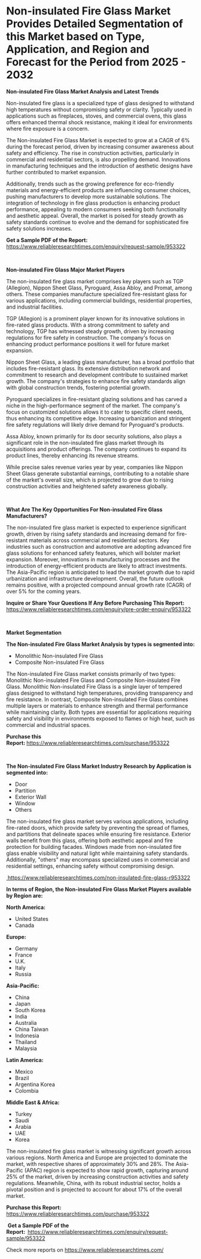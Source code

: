 <p><h1>Non-insulated Fire Glass Market Provides Detailed Segmentation of this Market based on Type, Application, and Region and Forecast for the Period from 2025 - 2032</h1></p><p><strong>Non-insulated Fire Glass Market Analysis and Latest Trends</strong></p>
<p><p>Non-insulated fire glass is a specialized type of glass designed to withstand high temperatures without compromising safety or clarity. Typically used in applications such as fireplaces, stoves, and commercial ovens, this glass offers enhanced thermal shock resistance, making it ideal for environments where fire exposure is a concern. </p><p>The Non-insulated Fire Glass Market is expected to grow at a CAGR of 6% during the forecast period, driven by increasing consumer awareness about safety and efficiency. The rise in construction activities, particularly in commercial and residential sectors, is also propelling demand. Innovations in manufacturing techniques and the introduction of aesthetic designs have further contributed to market expansion. </p><p>Additionally, trends such as the growing preference for eco-friendly materials and energy-efficient products are influencing consumer choices, pushing manufacturers to develop more sustainable solutions. The integration of technology in fire glass production is enhancing product performance, appealing to modern consumers seeking both functionality and aesthetic appeal. Overall, the market is poised for steady growth as safety standards continue to evolve and the demand for sophisticated fire safety solutions increases.</p></p>
<p><strong>Get a Sample PDF of the Report:&nbsp;</strong> <a href="https://www.reliableresearchtimes.com/enquiry/request-sample/953322?utm_campaign=2118&utm_medium=2&utm_source=Github&utm_content=ia&utm_term=01022025&utm_id=non-insulated-fire-glass">https://www.reliableresearchtimes.com/enquiry/request-sample/953322</a></p>
<p>&nbsp;</p>
<p><strong>Non-insulated Fire Glass Major Market Players</strong></p>
<p><p>The non-insulated fire glass market comprises key players such as TGP (Allegion), Nippon Sheet Glass, Pyroguard, Assa Abloy, and Promat, among others. These companies manufacture specialized fire-resistant glass for various applications, including commercial buildings, residential properties, and industrial facilities.</p><p>TGP (Allegion) is a prominent player known for its innovative solutions in fire-rated glass products. With a strong commitment to safety and technology, TGP has witnessed steady growth, driven by increasing regulations for fire safety in construction. The company's focus on enhancing product performance positions it well for future market expansion.</p><p>Nippon Sheet Glass, a leading glass manufacturer, has a broad portfolio that includes fire-resistant glass. Its extensive distribution network and commitment to research and development contribute to sustained market growth. The company's strategies to enhance fire safety standards align with global construction trends, fostering potential growth.</p><p>Pyroguard specializes in fire-resistant glazing solutions and has carved a niche in the high-performance segment of the market. The company's focus on customized solutions allows it to cater to specific client needs, thus enhancing its competitive edge. Increasing urbanization and stringent fire safety regulations will likely drive demand for Pyroguard's products.</p><p>Assa Abloy, known primarily for its door security solutions, also plays a significant role in the non-insulated fire glass market through its acquisitions and product offerings. The company continues to expand its product lines, thereby enhancing its revenue streams.</p><p>While precise sales revenue varies year by year, companies like Nippon Sheet Glass generate substantial earnings, contributing to a notable share of the market's overall size, which is projected to grow due to rising construction activities and heightened safety awareness globally.</p></p>
<p>&nbsp;</p>
<p><strong>What Are The Key Opportunities For Non-insulated Fire Glass Manufacturers?</strong></p>
<p><p>The non-insulated fire glass market is expected to experience significant growth, driven by rising safety standards and increasing demand for fire-resistant materials across commercial and residential sectors. Key industries such as construction and automotive are adopting advanced fire glass solutions for enhanced safety features, which will bolster market expansion. Moreover, innovations in manufacturing processes and the introduction of energy-efficient products are likely to attract investments. The Asia-Pacific region is anticipated to lead the market growth due to rapid urbanization and infrastructure development. Overall, the future outlook remains positive, with a projected compound annual growth rate (CAGR) of over 5% for the coming years.</p></p>
<p><strong>Inquire or Share Your Questions If Any Before Purchasing This Report:</strong> <a href="https://www.reliableresearchtimes.com/enquiry/pre-order-enquiry/953322?utm_campaign=2118&utm_medium=2&utm_source=Github&utm_content=ia&utm_term=01022025&utm_id=non-insulated-fire-glass">https://www.reliableresearchtimes.com/enquiry/pre-order-enquiry/953322</a></p>
<p>&nbsp;</p>
<p><strong>Market Segmentation</strong></p>
<p><strong>The Non-insulated Fire Glass Market Analysis by types is segmented into:</strong></p>
<p><ul><li>Monolithic Non-insulated Fire Glass</li><li>Composite Non-insulated Fire Glass</li></ul></p>
<p><p>The Non-insulated Fire Glass market consists primarily of two types: Monolithic Non-insulated Fire Glass and Composite Non-insulated Fire Glass. Monolithic Non-insulated Fire Glass is a single layer of tempered glass designed to withstand high temperatures, providing transparency and fire resistance. In contrast, Composite Non-insulated Fire Glass combines multiple layers or materials to enhance strength and thermal performance while maintaining clarity. Both types are essential for applications requiring safety and visibility in environments exposed to flames or high heat, such as commercial and industrial spaces.</p></p>
<p><strong>Purchase this Report:&nbsp;</strong><a href="https://www.reliableresearchtimes.com/purchase/953322?utm_campaign=2118&utm_medium=2&utm_source=Github&utm_content=ia&utm_term=01022025&utm_id=non-insulated-fire-glass">https://www.reliableresearchtimes.com/purchase/953322</a></p>
<p>&nbsp;</p>
<p><strong>The Non-insulated Fire Glass Market Industry Research by Application is segmented into:</strong></p>
<p><ul><li>Door</li><li>Partition</li><li>Exterior Wall</li><li>Window</li><li>Others</li></ul></p>
<p><p>The non-insulated fire glass market serves various applications, including fire-rated doors, which provide safety by preventing the spread of flames, and partitions that delineate spaces while ensuring fire resistance. Exterior walls benefit from this glass, offering both aesthetic appeal and fire protection for building facades. Windows made from non-insulated fire glass enable visibility and natural light while maintaining safety standards. Additionally, "others" may encompass specialized uses in commercial and residential settings, enhancing safety without compromising design.</p></p>
<p><a href="https://www.reliableresearchtimes.com/non-insulated-fire-glass-r953322?utm_campaign=2118&utm_medium=2&utm_source=Github&utm_content=ia&utm_term=01022025&utm_id=non-insulated-fire-glass">&nbsp;https://www.reliableresearchtimes.com/non-insulated-fire-glass-r953322</a></p>
<p><strong>In terms of Region, the Non-insulated Fire Glass Market Players available by Region are:</strong></p>
<p>
    <p> <strong> North America: </strong>
        <ul>
            <li>United States</li>
            <li>Canada</li>
        </ul>
        </p> 
    <p> <strong> Europe: </strong>
        <ul>
            <li>Germany</li>
            <li>France</li>
            <li>U.K.</li>
            <li>Italy</li>
            <li>Russia</li>
        </ul>
        </p> 
    <p> <strong> Asia-Pacific: </strong>
        <ul>
            <li>China</li>
            <li>Japan</li>
            <li>South Korea</li>
            <li>India</li>
            <li>Australia</li>
            <li>China Taiwan</li>
            <li>Indonesia</li>
            <li>Thailand</li>
            <li>Malaysia</li>
        </ul>
        </p> 
    <p> <strong> Latin America: </strong>
        <ul>
            <li>Mexico</li>
            <li>Brazil</li>
            <li>Argentina Korea</li>
            <li>Colombia</li>
        </ul>
        </p> 
    <p> <strong> Middle East & Africa: </strong>
        <ul>
            <li>Turkey</li>
            <li>Saudi</li>
            <li>Arabia</li>
            <li>UAE</li>
            <li>Korea</li>
        </ul>
    </p>
    </p>
<p><p>The non-insulated fire glass market is witnessing significant growth across various regions. North America and Europe are projected to dominate the market, with respective shares of approximately 30% and 28%. The Asia-Pacific (APAC) region is expected to show rapid growth, capturing around 25% of the market, driven by increasing construction activities and safety regulations. Meanwhile, China, with its robust industrial sector, holds a pivotal position and is projected to account for about 17% of the overall market.</p></p>
<p><strong>Purchase this Report: </strong><a href="https://www.reliableresearchtimes.com/purchase/953322?utm_campaign=2118&utm_medium=2&utm_source=Github&utm_content=ia&utm_term=01022025&utm_id=non-insulated-fire-glass">https://www.reliableresearchtimes.com/purchase/953322</a></p>
<p>&nbsp;<strong>Get a Sample PDF of the Report:&nbsp;&nbsp;</strong><a href="https://www.reliableresearchtimes.com/enquiry/request-sample/953322?utm_campaign=2118&utm_medium=2&utm_source=Github&utm_content=ia&utm_term=01022025&utm_id=non-insulated-fire-glass">https://www.reliableresearchtimes.com/enquiry/request-sample/953322</a></p>
<p><strong></strong></p>
<p>Check more reports on <a href="https://www.reliableresearchtimes.com/?utm_campaign=2118&utm_medium=2&utm_source=Github&utm_content=ia&utm_term=01022025&utm_id=non-insulated-fire-glass">https://www.reliableresearchtimes.com/</a></p>